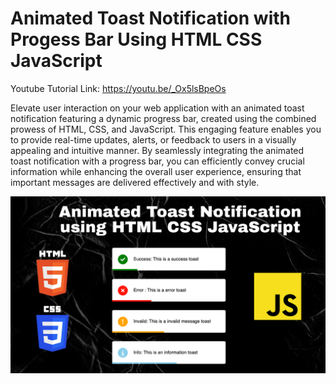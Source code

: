 # Animated Toast Notification with Progess Bar Using HTML CSS JavaScript

Youtube Tutorial Link: https://youtu.be/_Ox5lsBpeOs

Elevate user interaction on your web application with an animated toast notification featuring a dynamic progress bar, created using the combined prowess of HTML, CSS, and JavaScript. This engaging feature enables you to provide real-time updates, alerts, or feedback to users in a visually appealing and intuitive manner. By seamlessly integrating the animated toast notification with a progress bar, you can efficiently convey crucial information while enhancing the overall user experience, ensuring that important messages are delivered effectively and with style.

![Toast Notification](Toast.png)
